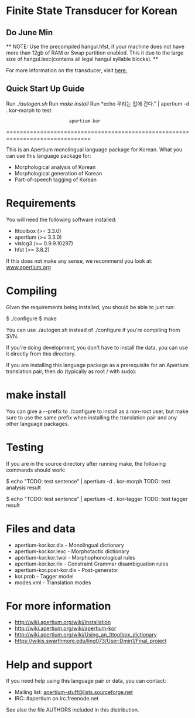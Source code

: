 # Finite State Transducer for Korean

## Do June Min

** NOTE: Use the precompiled hangul.hfst, if your machine does not have  more than 12gb of RAM or Swap partition enabled. This it due to the large size of hangul.lexc(contains all legal hangul syllable blocks). **
      
For more information on the transducer, visit [here.](https://wikis.swarthmore.edu/ling073/User:Dmin1/Final_project)

## Quick Start Up Guide ##
Run  *./autogen.sh*
Run *make install*
Run *echo 우리는 집에 간다." | apertium -d . kor-morph to test


                            apertium-kor
===============================================================================

This is an Apertium monolingual language package for Korean. What
you can use this language package for:

* Morphological analysis of Korean
* Morphological generation of Korean
* Part-of-speech tagging of Korean

Requirements
===============================================================================

You will need the following software installed:

* lttoolbox (>= 3.3.0)
* apertium (>= 3.3.0)
* vislcg3 (>= 0.9.9.10297)
* hfst (>= 3.8.2)

If this does not make any sense, we recommend you look at: www.apertium.org

Compiling
===============================================================================

Given the requirements being installed, you should be able to just run:

$ ./configure
$ make

You can use ./autogen.sh instead of ./configure if you're compiling
from SVN.

If you're doing development, you don't have to install the data, you
can use it directly from this directory.

If you are installing this language package as a prerequisite for an
Apertium translation pair, then do (typically as root / with sudo):

# make install

You can give a --prefix to ./configure to install as a non-root user,
but make sure to use the same prefix when installing the translation
pair and any other language packages.

Testing
===============================================================================

If you are in the source directory after running make, the following
commands should work:

$  echo "TODO: test sentence" | apertium -d . kor-morph
TODO: test analysis result

$ echo "TODO: test sentence" | apertium -d . kor-tagger
TODO: test tagger result

Files and data
===============================================================================

* apertium-kor.kor.dix           - Monolingual dictionary
* apertium-kor.kor.lexc          - Morphotactic dictionary
* apertium-kor.kor.twol          - Morphophonological rules
* apertium-kor.kor.rlx           - Constraint Grammar disambiguation rules
* apertium-kor.post-kor.dix      - Post-generator
* kor.prob                       - Tagger model
* modes.xml                      - Translation modes

For more information
===============================================================================

* http://wiki.apertium.org/wiki/Installation
* http://wiki.apertium.org/wiki/apertium-kor
* http://wiki.apertium.org/wiki/Using_an_lttoolbox_dictionary
* https://wikis.swarthmore.edu/ling073/User:Dmin1/Final_project

Help and support
===============================================================================

If you need help using this language pair or data, you can contact:

* Mailing list: apertium-stuff@lists.sourceforge.net
* IRC: #apertium on irc.freenode.net

See also the file AUTHORS included in this distribution.

